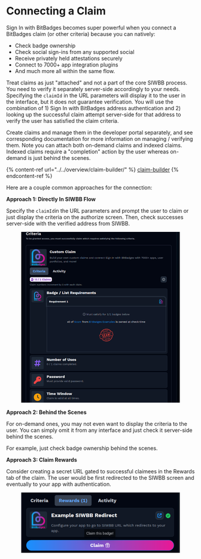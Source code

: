 # Connecting a Claim

Sign In with BitBadges becomes super powerful when you connect a BitBadges claim (or other criteria) because you can natively:

* Check badge ownership
* Check social sign-ins from any supported social
* Receive privately held attestations securely
* Connect to 7000+ app integration plugins
* And much more all within the same flow.

Treat claims as just "attached" and not a part of the core SIWBB process. You need to verify it separately server-side accordingly to your needs. Specifying the `claimId` in the URL parameters will display it to the user in the interface, but it does not guarantee verification. You will use the combination of 1) Sign In with BitBadges address authentication and 2) looking up the successful claim attempt server-side for that address to verify the user has satisfied the claim criteria.

Create claims and manage them in the developer portal separately, and see corresponding documentation for more information on managing / verifying them. Note you can attach both on-demand claims and indexed claims. Indexed claims require a "completion" action by the user whereas on-demand is just behind the scenes.

{% content-ref url="../../overview/claim-builder/" %}
[claim-builder](../../overview/claim-builder/)
{% endcontent-ref %}

Here are a couple common approaches for the connection:

**Approach 1: Directly In SIWBB Flow**

Specify the `claimId`in the URL parameters and prompt the user to claim or just display the criteria on the authorize screen. Then, check successes server-side with the verified address from SIWBB.

<figure><img src="../../.gitbook/assets/image (181).png" alt=""><figcaption></figcaption></figure>

**Approach 2: Behind the Scenes**

For on-demand ones, you may not even want to display the criteria to the user. You can simply omit it from any interface and just check it server-side behind the scenes.

For example, just check badge ownership behind the scenes.

**Approach 3: Claim Rewards**

Consider creating a secret URL gated to successful claimees in the Rewards tab of the claim. The user would be first redirected to the SIWBB screen and eventually to your app with authentication.

<figure><img src="../../.gitbook/assets/image (183).png" alt=""><figcaption></figcaption></figure>
